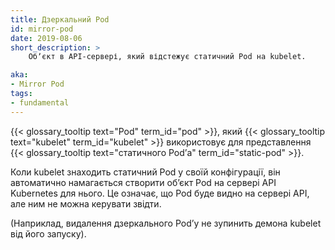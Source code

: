 ```yaml
---
title: Дзеркальний Pod
id: mirror-pod
date: 2019-08-06
short_description: >
    Обʼєкт в API-сервері, який відстежує статичний Pod на kubelet.

aka:
- Mirror Pod
tags:
- fundamental
---
```


{{< glossary_tooltip text="Pod" term_id="pod" >}}, який {{< glossary_tooltip text="kubelet" term_id="kubelet" >}} використовує для представлення {{< glossary_tooltip text="статичного Podʼа" term_id="static-pod" >}}.

<!--more-->

Коли kubelet знаходить статичний Pod у своїй конфігурації, він автоматично намагається створити обʼєкт Pod на сервері API Kubernetes для нього. Це означає, що Pod буде видно на сервері API, але ним не можна керувати звідти.

(Наприклад, видалення дзеркального Podʼу не зупинить демона kubelet від його запуску).
